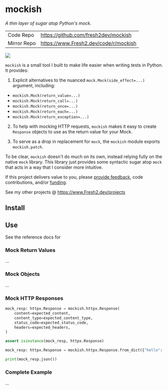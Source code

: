 # mockish

*A thin layer of sugar atop Python's mock.*

|             |                                    |
|-------------|------------------------------------|
| Code Repo   | https://github.com/fresh2dev/mockish  |
| Mirror Repo | https://www.Fresh2.dev/code/r/mockish |

![](https://img.fresh2.dev/fresh2dev.svg)

`mockish` is a small tool I built to make life easier when writing tests in Python. It provides:

1. Explicit alternatives to the nuanced `mock.Mock(side_effect=...)` argument, including:

- `mockish.Mock(return_value=...)`
- `mockish.Mock(return_call=...)`
- `mockish.Mock(return_once=...)`
- `mockish.Mock(return_each=...)`
- `mockish.Mock(return_exception=...)`

2. To help with mocking HTTP requests, `mockish` makes it easy to create `Response` objects to use as the return value for your Mock.

3. To serve as a drop in replacement for `mock`, the `mockish` module exports `mockish.patch`.

To be clear, `mockish` doesn't do much on its own, instead relying fully on the native `mock` library. This library just provides some syntactic sugar atop `mock` that acts in a way that I consider more intuitive.

If this project delivers value to you, please [provide feedback](https://github.com/fresh2dev/mockish/issues), code contributions, and/or [funding](https://www.Fresh2.dev/funding).

See my other projects @ https://www.Fresh2.dev/projects

## Install

## Use

See the reference docs for

### Mock Return Values

...

### Mock Objects

...

### Mock HTTP Responses

```py
mock_resp: httpx.Response = mockish.httpx.Response(
    content=expected_content,
    content_type=expected_content_type,
    status_code=expected_status_code,
    headers=expected_headers,
)

assert isinstance(mock_resp, httpx.Response)
```

```py
mock_resp: httpx.Response = mockish.httpx.Response.from_dict({"hello": str(uuid4())})

print(mock_resp.json())
```

### Complete Example

...
